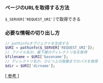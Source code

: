 ### ページのURLを取得する方法

`$_SERVER['REQUEST_URI']`で取得できる

### 必要な情報の切り出し方

```php
// pathinfoオブジェクトを生成する
$URI = pathinfo($_SERVER['REQUEST_URI']);
// ファイル名か、最下層のディレクトリ名を取得
$filename = $URI['basename'];
// ディレクトリ名か、ひとつ上の階層までのパスを取得
$dir = $URI['dirname'];
```

[[ 参考 ]](https://www.flatflag.nir87.com/basename-844)
